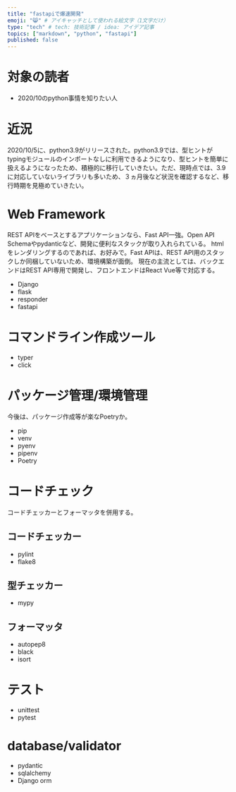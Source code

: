 ```yaml
---
title: "fastapiで爆速開発"
emoji: "😸" # アイキャッチとして使われる絵文字（1文字だけ）
type: "tech" # tech: 技術記事 / idea: アイデア記事
topics: ["markdown", "python", "fastapi"]
published: false
---
```


# 対象の読者
- 2020/10のpython事情を知りたい人

# 近況
2020/10/5に、python3.9がリリースされた。python3.9では、型ヒントがtypingモジュールのインポートなしに利用できるようになり、型ヒントを簡単に扱えるようになったため、積極的に移行していきたい。ただ、現時点では、3.9に対応していないライブラリも多いため、３ヵ月後など状況を確認するなど、移行時期を見極めていきたい。


# Web Framework
REST APIをベースとするアプリケーションなら、Fast API一強。Open API Schemaやpydanticなど、開発に便利なスタックが取り入れられている。
htmlをレンダリングするのであれば、お好みで。Fast APIは、REST API用のスタックしか同梱していないため、環境構築が面倒。
現在の主流としては、バックエンドはREST API専用で開発し、フロントエンドはReact Vue等で対応する。

- Django
- flask
- responder
- fastapi

# コマンドライン作成ツール
- typer
- click

# パッケージ管理/環境管理
今後は、パッケージ作成等が楽なPoetryか。

- pip
- venv
- pyenv
- pipenv
- Poetry

# コードチェック
コードチェッカーとフォーマッタを併用する。

## コードチェッカー
- pylint
- flake8

## 型チェッカー
- mypy

## フォーマッタ
- autopep8
- black
- isort

# テスト
- unittest
- pytest

# database/validator
- pydantic
- sqlalchemy
- Django orm

